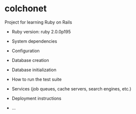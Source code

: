 colchonet
=========

Project for learning Ruby on Rails

* Ruby version: ruby 2.0.0p195

* System dependencies

* Configuration

* Database creation

* Database initialization

* How to run the test suite

* Services (job queues, cache servers, search engines, etc.)

* Deployment instructions

* ...